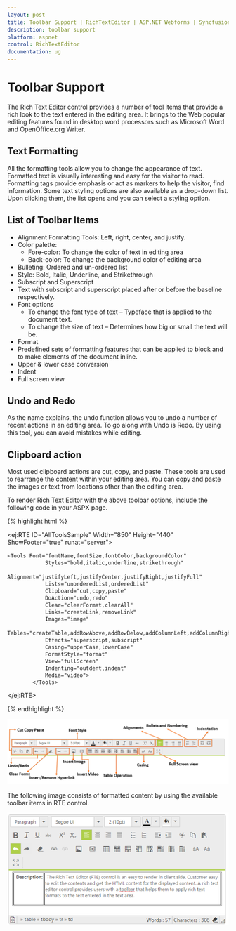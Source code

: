 ```yaml
---
layout: post
title: Toolbar Support | RichTextEditor | ASP.NET Webforms | Syncfusion
description: toolbar support
platform: aspnet
control: RichTextEditor
documentation: ug
---
```


# Toolbar Support

The Rich Text Editor control provides a number of tool items that provide a rich look to the text entered in the editing area. It brings to the Web popular editing features found in desktop word processors such as Microsoft Word and OpenOffice.org Writer.

## Text Formatting 

All the formatting tools allow you to change the appearance of text. Formatted text is visually interesting and easy for the visitor to read. Formatting tags provide emphasis or act as markers to help the visitor, find information. Some text styling options are also available as a drop-down list. Upon clicking them, the list opens and you can select a styling option.

## List of Toolbar Items

* Alignment Formatting Tools: Left, right, center, and justify.
* Color palette: 
  * Fore-color: To change the color of text in editing area
  * Back-color: To change the background color of editing area
* Bulleting: Ordered and un-ordered list
* Style: Bold, Italic, Underline, and Strikethrough
* Subscript and Superscript 
* Text with subscript and superscript placed after or before the baseline respectively.
* Font options
  * To change the font type of text – Typeface that is applied to the document text.
  * To change the size of text – Determines how big or small the text will be.
* Format
* Predefined sets of formatting features that can be applied to block and to make elements of the document inline.
* Upper & lower case conversion
* Indent
* Full screen view 

## Undo and Redo

As the name explains, the undo function allows you to undo a number of recent actions in an editing area. To go along with Undo is Redo. By using this tool, you can avoid mistakes while editing.

## Clipboard action

Most used clipboard actions are cut, copy, and paste. These tools are used to rearrange the content within your editing area. You can copy and paste the images or text from locations other than the editing area.

To render Rich Text Editor with the above toolbar options, include the following code in your ASPX page.



{% highlight html %}

<ej:RTE ID="AllToolsSample" Width="850" Height="440" ShowFooter="true" runat="server">

    <Tools Font="fontName,fontSize,fontColor,backgroundColor"
                Styles="bold,italic,underline,strikethrough"
                Alignment="justifyLeft,justifyCenter,justifyRight,justifyFull"
                Lists="unorderedList,orderedList"
                Clipboard="cut,copy,paste"
                DoAction="undo,redo"
                Clear="clearFormat,clearAll"
                Links="createLink,removeLink"
                Images="image"
                Tables="createTable,addRowAbove,addRowBelow,addColumnLeft,addColumnRight,deleteRow,deleteColumn,deleteTable"
                Effects="superscript,subscript"
                Casing="upperCase,lowerCase"
                FormatStyle="format"
                View="fullScreen"
                Indenting="outdent,indent" 
                Media="video">               
            </Tools>

</ej:RTE>

{% endhighlight %}


![](Toolbar-Support_images/Toolbar-Support_img1.png)

The following image consists of formatted content by using the available toolbar items in RTE control.

![](Toolbar-Support_images/Toolbar-Support_img2.png)